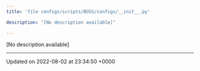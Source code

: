 ```yaml
---
title: 'file configs/scripts/BOSS/configs/__init__.py'

description: "[No description available]"

---
```







[No description available]






-------------------------------

Updated on 2022-08-02 at 23:34:50 +0000
